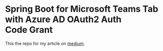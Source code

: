 # Spring Boot for Microsoft Teams Tab with Azure AD OAuth2 Auth Code Grant

This the repo for my article on [medium](https://medium.com/@mishijima/spring-boot-for-microsoft-teams-tab-with-oauth2-6c9f2b75b5e1).